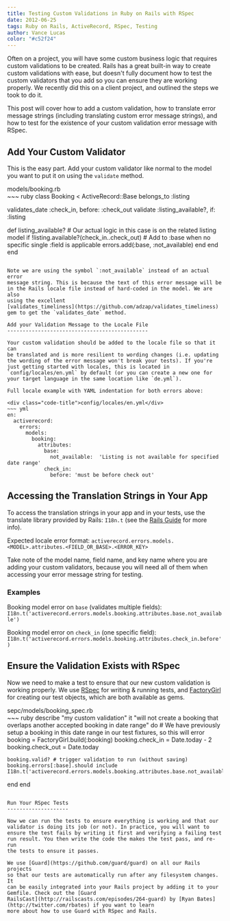 ```yaml
---
title: Testing Custom Validations in Ruby on Rails with RSpec
date: 2012-06-25
tags: Ruby on Rails, ActiveRecord, RSpec, Testing
author: Vance Lucas
color: "#c52f24"
---
```


Often on a project, you will have some custom business logic that
requires custom validations to be created. Rails has a great built-in
way to create custom validations with ease, but doesn't fully
document how to test the custom validators that you add so you can
ensure they are working properly. We recently did this on a client
project, and outlined the steps we took to do it.

This post will cover how to add a custom validation, how to translate
error message strings (including translating custom error message
strings), and how to test for the existence of your custom validation
error message with RSpec.

Add Your Custom Validator
-------------------------

This is the easy part. Add your custom validator like normal to the
model you want to put it on using the `validate` method.

<div class="code-title">models/booking.rb</div>
~~~ ruby
class Booking < ActiveRecord::Base
  belongs_to :listing

  validates_date :check_in, before: :check_out
  validate :listing_available?, if: :listing

  def listing_available?
    # Our actual logic in this case is on the related listing model
    if !listing.available?(check_in..check_out)
      # Add to :base when no specific single :field is applicable
      errors.add(:base, :not_available)
    end
  end
end
~~~

Note we are using the symbol `:not_available` instead of an actual error
message string. This is because the text of this error message will be
in the Rails locale file instead of hard-coded in the model. We are also
using the excellent
[validates_timeliness](https://github.com/adzap/validates_timeliness)
gem to get the `validates_date` method.

Add your Validation Message to the Locale File
----------------------------------------------

Your custom validation should be added to the locale file so that it can
be translated and is more resilient to wording changes (i.e. updating
the wording of the error message won't break your tests). If you're
just getting started with locales, this is located in
`config/locales/en.yml` by default (or you can create a new one for
your target language in the same location like `de.yml`).

Full locale example with YAML indentation for both errors above:

<div class="code-title">config/locales/en.yml</div>
~~~ yml
en:
  activerecord:
    errors:
      models:
        booking:
          attributes:
            base:
              not_available:  'Listing is not available for specified date range'
            check_in:
              before: 'must be before check out'
~~~

Accessing the Translation Strings in Your App
---------------------------------------------

To access the translation strings in your app and in your tests, use the
translate library provided by Rails: `I18n.t` (see the [Rails
Guide](http://guides.rubyonrails.org/i18n.html) for more info).

Expected locale error format:
`activerecord.errors.models.<MODEL>.attributes.<FIELD_OR_BASE>.<ERROR_KEY>`

Take note of the model name, field name, and key name where you are
adding your custom validators, because you will need all of them when
accessing your error message string for testing.

### Examples

Booking model error on `base` (validates multiple fields):
`I18n.t('activerecord.errors.models.booking.attributes.base.not_available')`

Booking model error on `check_in` (one specific field):
`I18n.t('activerecord.errors.models.booking.attributes.check_in.before')`


Ensure the Validation Exists with RSpec
---------------------------------------

Now we need to make a test to ensure that our new custom validation is
working properly. We use [RSpec](https://github.com/rspec/rspec-rails) for writing & running tests, and
[FactoryGirl](https://github.com/thoughtbot/factory_girl) for creating our test objects, which are both available as gems.

<div class="code-title">sepc/models/booking_spec.rb</div>
~~~ ruby
describe "my custom validation"
  it "will not create a booking that overlaps another accepted booking in date range" do
    # We have previously setup a booking in this date range in our test fixtures, so this will error
    booking = FactoryGirl.build(:booking)
    booking.check_in  = Date.today - 2
    booking.check_out = Date.today

    booking.valid? # trigger validation to run (without saving)
    booking.errors[:base].should include I18n.t('activerecord.errors.models.booking.attributes.base.not_available')
  end
end
~~~

Run Your RSpec Tests
--------------------

Now we can run the tests to ensure everything is working and that our
validator is doing its job (or not). In practice, you will want to
ensure the test fails by writing it first and verifying a failing test
run result. You then write the code the makes the test pass, and re-run
the tests to ensure it passes.

We use [Guard](https://github.com/guard/guard) on all our Rails projects
so that our tests are automatically run after any filesystem changes. It
can be easily integrated into your Rails project by adding it to your
Gemfile. Check out the [Guard
RailsCast](http://railscasts.com/episodes/264-guard) by [Ryan Bates](http://twitter.com/rbates) if you want to learn
more about how to use Guard with RSpec and Rails.


